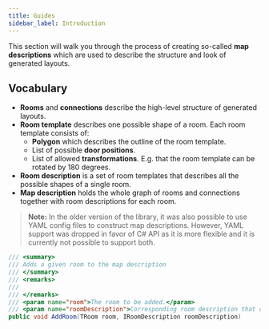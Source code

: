 ```yaml
---
title: Guides
sidebar_label: Introduction
---
```


This section will walk you through the process of creating so-called **map descriptions** which are used to describe the structure and look of generated layouts.

## Vocabulary

- **Rooms** and **connections** describe the high-level structure of generated layouts.
- **Room template** describes one possible shape of a room. Each room template consists of:
    - **Polygon** which describes the outline of the room template.
    - List of possible **door positions**.
    - List of allowed **transformations**. E.g. that the room template can be rotated by 180 degrees.
- **Room description** is a set of room templates that describes all the possible shapes of a single room.
- **Map description** holds the whole graph of rooms and connections together with room descriptions for each room.

> **Note:** In the older version of the library, it was also possible to use YAML config files to construct map descriptions. However, YAML support was dropped in favor of C# API as it is more flexible and it is currently not possible to support both.

```csharp
/// <summary>
/// Adds a given room to the map description
/// </summary>
/// <remarks>
/// 
/// </remarks>
/// <param name="room">The room to be added.</param>
/// <param name="roomDescription">Corresponding room description that describes the look of the room.</param>
public void AddRoom(TRoom room, IRoomDescription roomDescription)
```